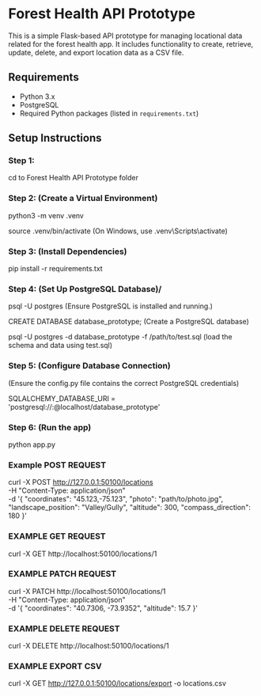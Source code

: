 # Forest Health API Prototype

This is a simple Flask-based API prototype for managing locational data related for the forest 
health app. It includes functionality to create, retrieve, update, delete, and export location 
data as a CSV file.

## Requirements

- Python 3.x
- PostgreSQL
- Required Python packages (listed in `requirements.txt`)

## Setup Instructions

### Step 1:
cd to Forest Health API Prototype folder

### Step 2: (Create a Virtual Environment)
python3 -m venv .venv

source .venv/bin/activate           (On Windows, use .venv\Scripts\activate)

### Step 3: (Install Dependencies)
pip install -r requirements.txt

### Step 4: (Set Up PostgreSQL Database)/
psql -U postgres                        (Ensure PostgreSQL is installed and running.)

CREATE DATABASE database_prototype;     (Create a PostgreSQL database)

psql -U postgres -d database_prototype -f /path/to/test.sql  (load the schema and data using test.sql)

### Step 5: (Configure Database Connection)
(Ensure the config.py file contains the correct PostgreSQL credentials)

SQLALCHEMY_DATABASE_URI = 'postgresql://<username>:<password>@localhost/database_prototype'

### Step 6: (Run the app)
python app.py


### Example POST REQUEST

curl -X POST http://127.0.0.1:50100/locations \
-H "Content-Type: application/json" \
-d '{
  "coordinates": "45.123,-75.123",
  "photo": "path/to/photo.jpg",
  "landscape_position": "Valley/Gully",
  "altitude": 300,
  "compass_direction": 180
}'

### EXAMPLE GET REQUEST

curl -X GET http://localhost:50100/locations/1

### EXAMPLE PATCH REQUEST

curl -X PATCH http://localhost:50100/locations/1 \
-H "Content-Type: application/json" \
-d '{
    "coordinates": "40.7306, -73.9352",
    "altitude": 15.7
}'

### EXAMPLE DELETE REQUEST

curl -X DELETE http://localhost:50100/locations/1

### EXAMPLE EXPORT CSV

curl -X GET http://127.0.0.1:50100/locations/export -o locations.csv
